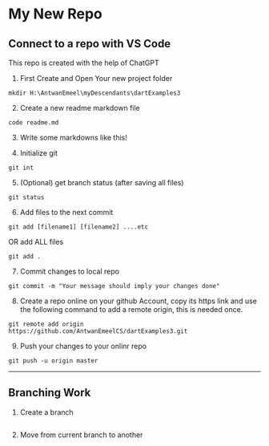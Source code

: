 # My New Repo

## Connect to a repo with VS Code

This repo is created with the help of ChatGPT

1. First Create and Open Your new project folder

~~~~ 
mkdir H:\AntwanEmeel\myDescendants\dartExamples3 
~~~~

2. Create a new readme markdown file

~~~~ 
code readme.md 
~~~~

3. Write some markdowns like this!

4. Initialize git

~~~~ 
git int 
~~~~

5. (Optional) get branch status (after saving all files)

~~~~ 
git status 
~~~~

6. Add files to the next commit

~~~~ 
git add [filename1] [filename2] ....etc 
~~~~

OR add ALL files

~~~~ 
git add . 
~~~~

7. Commit changes to local repo

~~~~ 
git commit -m "Your message should imply your changes done" 
~~~~

8. Create a repo online on your github Account, copy its https link and use the following command to add a remote origin, this is needed once.

~~~~ 
git remote add origin https://github.com/AntwanEmeelCS/dartExamples3.git
~~~~

9. Push your changes to your onlinr repo

~~~~ 
git push -u origin master 
~~~~

----------------------------------------------------------------------------
## Branching Work

1. Create a branch

~~~~

~~~~

2. Move from current branch to another

~~~~

~~~~
